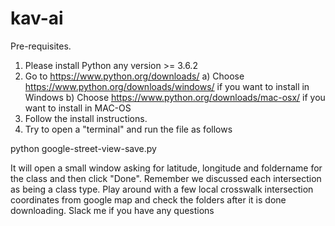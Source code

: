 # kav-ai

Pre-requisites.

1. Please install Python any version >= 3.6.2 
2. Go to https://www.python.org/downloads/
	a) Choose https://www.python.org/downloads/windows/ if you want to install in Windows
	b) Choose https://www.python.org/downloads/mac-osx/ if you want to install in MAC-OS
3. Follow the install instructions. 
4. Try to open a "terminal" and run the file as follows

python google-street-view-save.py

It will open a small window asking for latitude, longitude and foldername for the class and then click "Done". Remember we discussed each intersection as being a class type. Play around with a few local crosswalk intersection coordinates from google map and check the folders after it is done downloading. Slack me  if you have any questions

